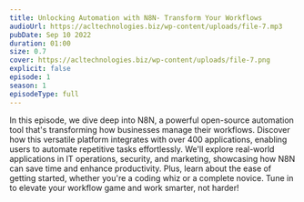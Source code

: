 ```yaml
---
title: Unlocking Automation with N8N- Transform Your Workflows 
audioUrl: https://acltechnologies.biz/wp-content/uploads/file-7.mp3
pubDate: Sep 10 2022
duration: 01:00
size: 0.7
cover: https://acltechnologies.biz/wp-content/uploads/file-7.png
explicit: false
episode: 1
season: 1
episodeType: full
---
```

In this episode, we dive deep into N8N, a powerful open-source automation tool that's transforming how businesses manage their workflows. Discover how this versatile platform integrates with over 400 applications, enabling users to automate repetitive tasks effortlessly. We'll explore real-world applications in IT operations, security, and marketing, showcasing how N8N can save time and enhance productivity. Plus, learn about the ease of getting started, whether you're a coding whiz or a complete novice. Tune in to elevate your workflow game and work smarter, not harder!